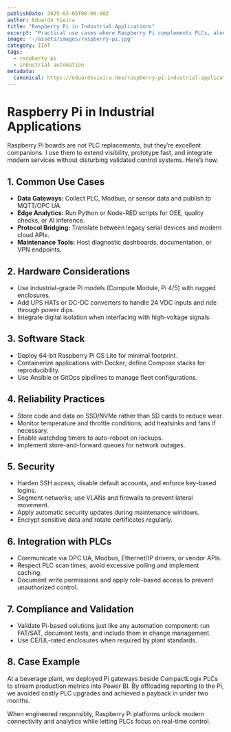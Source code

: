 ```yaml
---
publishDate: 2025-03-05T00:00:00Z
author: Eduardo Vieira
title: "Raspberry Pi in Industrial Applications"
excerpt: "Practical use cases where Raspberry Pi complements PLCs, along with design considerations for reliability and safety."
image: '~/assets/images/raspberry-pi.jpg'
category: IIoT
tags:
  - raspberry pi
  - industrial automation
metadata:
  canonical: https://eduardovieira.dev/raspberry-pi-industrial-applications
---
```


# Raspberry Pi in Industrial Applications

Raspberry Pi boards are not PLC replacements, but they’re excellent companions. I use them to extend visibility, prototype fast, and integrate modern services without disturbing validated control systems. Here’s how.

## 1. Common Use Cases

- **Data Gateways:** Collect PLC, Modbus, or sensor data and publish to MQTT/OPC UA.
- **Edge Analytics:** Run Python or Node-RED scripts for OEE, quality checks, or AI inference.
- **Protocol Bridging:** Translate between legacy serial devices and modern cloud APIs.
- **Maintenance Tools:** Host diagnostic dashboards, documentation, or VPN endpoints.

## 2. Hardware Considerations

- Use industrial-grade Pi models (Compute Module, Pi 4/5) with rugged enclosures.
- Add UPS HATs or DC-DC converters to handle 24 VDC inputs and ride through power dips.
- Integrate digital isolation when interfacing with high-voltage signals.

## 3. Software Stack

- Deploy 64-bit Raspberry Pi OS Lite for minimal footprint.
- Containerize applications with Docker; define Compose stacks for reproducibility.
- Use Ansible or GitOps pipelines to manage fleet configurations.

## 4. Reliability Practices

- Store code and data on SSD/NVMe rather than SD cards to reduce wear.
- Monitor temperature and throttle conditions; add heatsinks and fans if necessary.
- Enable watchdog timers to auto-reboot on lockups.
- Implement store-and-forward queues for network outages.

## 5. Security

- Harden SSH access, disable default accounts, and enforce key-based logins.
- Segment networks; use VLANs and firewalls to prevent lateral movement.
- Apply automatic security updates during maintenance windows.
- Encrypt sensitive data and rotate certificates regularly.

## 6. Integration with PLCs

- Communicate via OPC UA, Modbus, Ethernet/IP drivers, or vendor APIs.
- Respect PLC scan times; avoid excessive polling and implement caching.
- Document write permissions and apply role-based access to prevent unauthorized control.

## 7. Compliance and Validation

- Validate Pi-based solutions just like any automation component: run FAT/SAT, document tests, and include them in change management.
- Use CE/UL-rated enclosures when required by plant standards.

## 8. Case Example

At a beverage plant, we deployed Pi gateways beside CompactLogix PLCs to stream production metrics into Power BI. By offloading reporting to the Pi, we avoided costly PLC upgrades and achieved a payback in under two months.

When engineered responsibly, Raspberry Pi platforms unlock modern connectivity and analytics while letting PLCs focus on real-time control.

